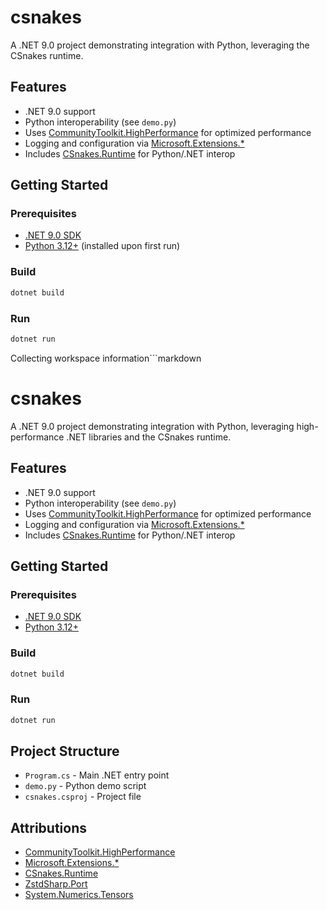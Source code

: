 # csnakes

A .NET 9.0 project demonstrating integration with Python, leveraging the CSnakes runtime.

## Features

- .NET 9.0 support
- Python interoperability (see `demo.py`)
- Uses [CommunityToolkit.HighPerformance](https://github.com/CommunityToolkit/dotnet) for optimized performance
- Logging and configuration via [Microsoft.Extensions.*](https://github.com/dotnet/runtime/tree/main/src/libraries/Microsoft.Extensions)
- Includes [CSnakes.Runtime](https://www.nuget.org/packages/CSnakes.Runtime/) for Python/.NET interop

## Getting Started

### Prerequisites

- [.NET 9.0 SDK](https://dotnet.microsoft.com/)
- [Python 3.12+](https://www.python.org/) (installed upon first run)

### Build

```sh
dotnet build
```

### Run
```sh
dotnet run
```

Collecting workspace information```markdown
# csnakes

A .NET 9.0 project demonstrating integration with Python, leveraging high-performance .NET libraries and the CSnakes runtime.

## Features

- .NET 9.0 support
- Python interoperability (see `demo.py`)
- Uses [CommunityToolkit.HighPerformance](https://github.com/CommunityToolkit/dotnet) for optimized performance
- Logging and configuration via [Microsoft.Extensions.*](https://github.com/dotnet/runtime/tree/main/src/libraries/Microsoft.Extensions)
- Includes [CSnakes.Runtime](https://www.nuget.org/packages/CSnakes.Runtime/) for Python/.NET interop

## Getting Started

### Prerequisites

- [.NET 9.0 SDK](https://dotnet.microsoft.com/)
- [Python 3.12+](https://www.python.org/)

### Build

```sh
dotnet build
```

### Run

```sh
dotnet run
```



## Project Structure

- `Program.cs` - Main .NET entry point
- `demo.py` - Python demo script
- `csnakes.csproj` - Project file

## Attributions



- [CommunityToolkit.HighPerformance](https://github.com/CommunityToolkit/dotnet)
- [Microsoft.Extensions.*](https://github.com/dotnet/runtime/tree/main/src/libraries/Microsoft.Extensions)
- [CSnakes.Runtime](https://www.nuget.org/packages/CSnakes.Runtime/)
- [ZstdSharp.Port](https://github.com/oleg-st/ZstdSharp)
- [System.Numerics.Tensors](https://github.com/dotnet/runtime)
